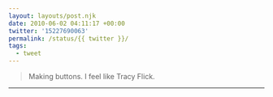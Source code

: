 ```yaml
---
layout: layouts/post.njk
date: 2010-06-02 04:11:17 +00:00
twitter: '15227690063'
permalink: /status/{{ twitter }}/
tags: 
  - tweet
---
```


> Making buttons. I feel like Tracy Flick.

---
